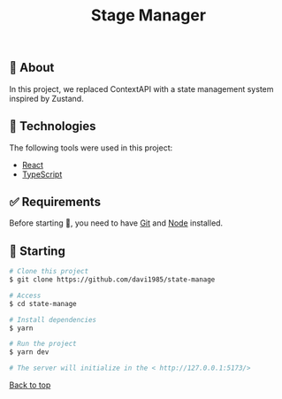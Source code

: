 <h1 align="center">Stage Manager</h1>

<br>

## :dart: About

In this project, we replaced ContextAPI with a state management system inspired by Zustand.

## :rocket: Technologies

The following tools were used in this project:

- [React](https://pt-br.reactjs.org/)
- [TypeScript](https://www.typescriptlang.org/)

## :white_check_mark: Requirements

Before starting :checkered_flag:, you need to have [Git](https://git-scm.com) and [Node](https://nodejs.org/en/) installed.

## :checkered_flag: Starting

```bash
# Clone this project
$ git clone https://github.com/davi1985/state-manage

# Access
$ cd state-manage

# Install dependencies
$ yarn

# Run the project
$ yarn dev

# The server will initialize in the < http://127.0.0.1:5173/>
```

<a href="#top">Back to top</a>
